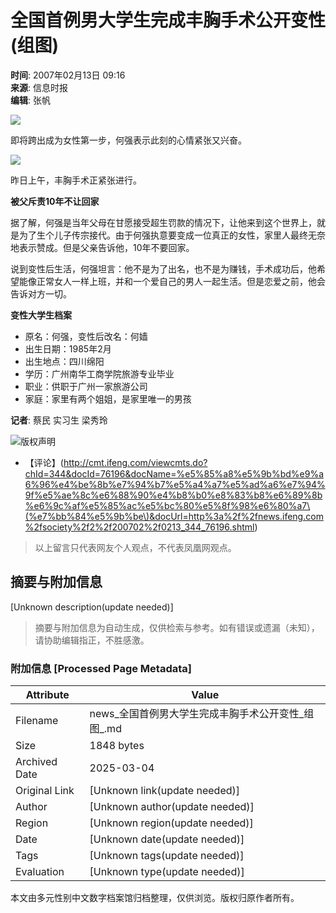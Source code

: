 # 全国首例男大学生完成丰胸手术公开变性(组图)

**时间**: 2007年02月13日 09:16  
**来源**: 信息时报  
**编辑**: 张帆  

![](http://img.ifeng.com/res/200702/0213_60890.jpg)

即将跨出成为女性第一步，何强表示此刻的心情紧张又兴奋。

![](http://img.ifeng.com/res/200702/0213_60891.jpg)

昨日上午，丰胸手术正紧张进行。

**被父斥责10年不让回家**

据了解，何强是当年父母在甘愿接受超生罚款的情况下，让他来到这个世界上，就是为了生个儿子传宗接代。由于何强执意要变成一位真正的女性，家里人最终无奈地表示赞成。但是父亲告诉他，10年不要回家。

说到变性后生活，何强坦言：他不是为了出名，也不是为赚钱，手术成功后，他希望能像正常女人一样上班，并和一个爱自己的男人一起生活。但是恋爱之前，他会告诉对方一切。

**变性大学生档案**

- 原名：何强，变性后改名：何嫱
- 出生日期：1985年2月
- 出生地点：四川绵阳
- 学历：广州南华工商学院旅游专业毕业
- 职业：供职于广州一家旅游公司
- 家庭：家里有两个姐姐，是家里唯一的男孩

**记者**: 蔡民 实习生 梁秀玲

![版权声明](http://img.ifeng.com/tres/news/wenjiabaozon.jpg) 

- 【评论】(http://cmt.ifeng.com/viewcmts.do?chId=344&docId=76196&docName=%e5%85%a8%e5%9b%bd%e9%a6%96%e4%be%8b%e7%94%b7%e5%a4%a7%e5%ad%a6%e7%94%9f%e5%ae%8c%e6%88%90%e4%b8%b0%e8%83%b8%e6%89%8b%e6%9c%af%e5%85%ac%e5%bc%80%e5%8f%98%e6%80%a7\(%e7%bb%84%e5%9b%be\)&docUrl=http%3a%2f%2fnews.ifeng.com%2fsociety%2f2%2f200702%2f0213_344_76196.shtml)

> 以上留言只代表网友个人观点，不代表凤凰网观点。
<!-- tcd_original_link https://news.ifeng.com/society/2/200702/0213_344_76196_1.shtml -->


## 摘要与附加信息

<!-- tcd_abstract -->
[Unknown description(update needed)]
<!-- tcd_abstract_end -->

> 摘要与附加信息为自动生成，仅供检索与参考。如有错误或遗漏（未知），请协助编辑指正，不胜感激。

### 附加信息 [Processed Page Metadata]

| Attribute       | Value                                  |
|-----------------|----------------------------------------|
| Filename        | news_全国首例男大学生完成丰胸手术公开变性_组图_.md                             |
| Size            | 1848 bytes                           |
| Archived Date   | 2025-03-04                             |
| Original Link   | [Unknown link(update needed)]                       |
| Author          | [Unknown author(update needed)]                               |
| Region          | [Unknown region(update needed)]                               |
| Date            | [Unknown date(update needed)]                                 |
| Tags            | [Unknown tags(update needed)]                                 |
| Evaluation            | [Unknown type(update needed)]                                 |
<!-- tcd_table_end -->

本文由多元性别中文数字档案馆归档整理，仅供浏览。版权归原作者所有。

